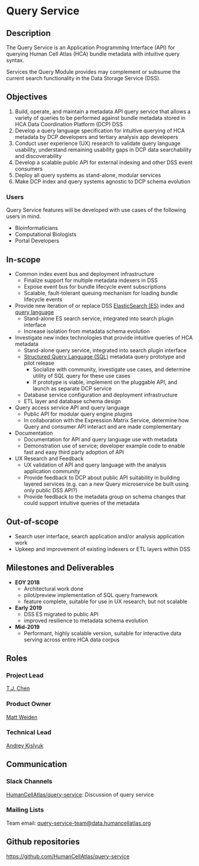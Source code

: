 # Query Service

## Description
The Query Service is an Application Programming Interface (API) for querying Human Cell Atlas (HCA) bundle metadata with intuitive query syntax.

Services the Query Module provides may complement or subsume the current search functionality in the Data Storage Service (DSS).

## Objectives
1. Build, operate, and maintain a metadata API query service that allows a variety of queries to be performed against bundle metadata stored in HCA Data Coordination Platform (DCP) DSS
1. Develop a query language specification for intuitive querying of HCA metadata by DCP developers and tertiary analysis app developers
1. Conduct user experience (UX) research to validate query language usability, understand remaining usability gaps in DCP data searchability and discoverability
1. Develop a scalable public API for external indexing and other DSS event consumers
1. Deploy all query systems as stand-alone, modular services
1. Make DCP index and query systems agnostic to DCP schema evolution

### Users

Query Service features will be developed with use cases of the following users in mind.

* Bioinformaticians
* Computational Biologists
* Portal Developers

## In-scope
* Common index event bus and deployment infrastructure
    * Finalize support for multiple metadata indexers in DSS
    * Expose event bus for bundle lifecycle event subscriptions
    * Scalable, fault-tolerant queuing mechanism for loading bundle lifecycle events
* Provide new iteration of or replace DSS [ElasticSearch (ES)](https://www.elastic.co) index and [query language](https://www.elastic.co/guide/en/elasticsearch/reference/current/_introducing_the_query_language.html)
    * Stand-alone ES search service, integrated into search plugin interface
    * Increase isolation from metadata schema evolution
* Investigate new index technologies that provide intuitive queries of HCA metadata
    * Stand-alone query service, integrated into search plugin interface
    * [Structured Query Language (SQL)](https://en.wikipedia.org/wiki/SQL) metadata query prototype and pilot release
        * Socialize with community, investigate use cases, and determine utility of SQL query for these use cases
        * If prototype is viable, implement on the pluggable API, and launch as separate DCP service
    * Database service configuration and deployment infrastructure
    * ETL layer and database schema design
* Query access service API and query language
    * Public API for modular query engine plugins
    * In collaboration with the Expression Matrix Service, determine how Query and consumer API interact and are made complementary
* Documentation
    * Documentation for API and query language use with metadata
    * Demonstration use of service; developer example code to enable fast and easy third party adoption of API
* UX Research and Feedback
    * UX validation of API and query language with the analysis application community
    * Provide feedback to DCP about public API suitability in building layered services (e.g. can a new Query microservice be built using only public DSS API?)
    * Provide feedback to the metadata group on schema changes that could support intuitive queries of the metadata

## Out-of-scope
* Search user interface, search application and/or analysis application work
* Upkeep and improvement of existing indexers or ETL layers within DSS

## Milestones and Deliverables

* **EOY 2018**
    * Architectural work done
    * pilot/preview implementation of SQL query framework
    * feature complete, suitable for use in UX research, but not scalable
* **Early 2019**
    * DSS ES migrated to public API
    * improved resilience to metadata schema evolution
* **Mid-2019**
    * Performant, highly scalable version, suitable for interactive data serving across entire HCA data corpus


## Roles

### Project Lead
[T.J. Chen](mailto:tj.chen@chanzuckerberg.com)

### Product Owner
[Matt Weiden](mailto:mweiden@chanzuckerberg.com)

### Technical Lead
[Andrey Kislyuk](mailto:akislyuk@chanzuckerberg.com)


## Communication

### Slack Channels
[HumanCellAtlas/query-service](https://humancellatlas.slack.com/messages/query-service): Discussion of query service

### Mailing Lists

Team email: query-service-team@data.humancellatlas.org

## Github repositories

https://github.com/HumanCellAtlas/query-service
